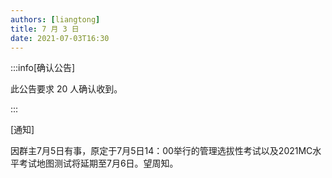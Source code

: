 ```yaml
---
authors: [liangtong]
title: 7 月 3 日
date: 2021-07-03T16:30
---
```


:::info[确认公告]

此公告要求 20 人确认收到。

:::

[通知]

因群主7月5日有事，原定于7月5日14：00举行的管理选拔性考试以及2021MC水平考试地图测试将延期至7月6日。望周知。
